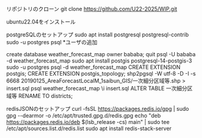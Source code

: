 リポジトリのクローン
git clone https://github.com/U22-2025/WIP.git

ubuntu22.04をインストール

postgreSQLのセットアップ
sudo apt install postgresql postgresql-contrib
sudo -u postgres psql
*ユーザの追加

create database weather_forecast_map owner bababa;
quit
psql -U bababa -d weather_forecast_map
sudo apt install postgis postgresql-14-postgis-3
sudo -u postgres psql -d weather_forecast_map
CREATE EXTENSION postgis;
CREATE EXTENSION postgis_topology;
shp2pgsql -W utf-8 -D -I -s 6668 20190125_AreaForecastLocalM_1saibun_GIS/一次細分区域等.shp > insert.sql
psql weather_forecast_map
\i insert.sql
ALTER TABLE 一次細分区域等 RENAME TO districts;


redisJSONのセットアップ
curl -fsSL https://packages.redis.io/gpg | sudo gpg --dearmor -o /etc/apt/trusted.gpg.d/redis.gpg
echo "deb https://packages.redis.io/deb $(lsb_release -cs) main" | sudo tee /etc/apt/sources.list.d/redis.list
sudo apt install redis-stack-server